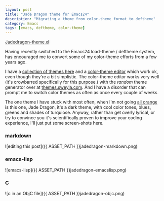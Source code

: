 ```yaml
---
layout: post
title: "Jade Dragon theme for Emacs24"
description: "Migrating a theme from color-theme format to deftheme"
category: Emacs
tags: [emacs, deftheme, color-theme]
---
```


<a href="{{ ASSET_PATH }}Jadedragon-theme.el" class="btn
btn-primary btn-large">Jadedragon-theme.el</a>

Having recently switched to the Emacs24 load-theme / deftheme system,
has encouraged me to convert some of my color-theme efforts from a few
years ago.

I have a
[collection of themes here](http://jasonm23.github.com/#emacs-themes)
and a
[color-theme editor](http://jasonm23.github.com/#emacs-theme-editor)
which work ok, even though they're a bit simplistic.  The color-theme
editor works very well (it's crowbarred specifically for this
purpose.) with the *random* theme generator over at
[themes.sweyla.com](http://themes.sweyla.com).  And I have a disorder
that can prompt me to switch color themes as often as once every couple of weeks.

The one theme I have stuck with most often, when I'm not going
[all orange](http://jasonm23.github.com/EmacsFodder/Emacs/2012/07/02/tangerine-theme)
is this one, Jade Dragon, it's a dark theme, with cool color tones,
blues, greens and shades of turquiose. Anyway, rather than get overly
lyrical, or try to convince you it's scientifically proven to improve
your coding experience, I'll just put some screen-shots here.

### markdown

![editing this post]({{ ASSET_PATH }}jadedragon-markdown.png)

### emacs-lisp

![emacs-lisp]({{ ASSET_PATH }}jadedragon-emacslisp.png)

### C 

![c in an ObjC file]({{ ASSET_PATH }}jadedragon-objc.png)


